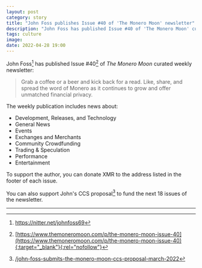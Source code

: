 ```yaml
---
layout: post
category: story
title: "John Foss publishes Issue #40 of 'The Monero Moon' newsletter"
description: "John Foss has published Issue #40 of 'The Monero Moon' curated weekly newsletter."
tags: culture
image: 
date: 2022-04-28 19:00
---
```


John Foss[^1] has published Issue #40[^2] of *The Monero Moon* curated weekly newsletter:

> Grab a coffee or a beer and kick back for a read. Like, share, and spread the word of Monero as it continues to grow and offer unmatched financial privacy.

The weekly publication includes news about:

- Development, Releases, and Technology
- General News
- Events
- Exchanges and Merchants
- Community Crowdfunding
- Trading & Speculation
- Performance
- Entertainment

To support the author, you can donate XMR to the address listed in the footer of each issue.

You can also support John's CCS proposal[^4] to fund the next 18 issues of the newsletter.

---

[^1]: https://nitter.net/johnfoss69
[^2]: [https://www.themoneromoon.com/p/the-monero-moon-issue-40](https://www.themoneromoon.com/p/the-monero-moon-issue-40){:target="_blank"}{:rel="nofollow"}
[^3]: [/johnfoss68](/johnfoss68)
[^4]: [/john-foss-submits-the-monero-moon-ccs-proposal-march-2022](/john-foss-submits-the-monero-moon-ccs-proposal-march-2022)
